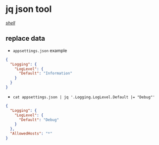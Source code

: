 # jq json tool

*[shell](../README.md#shell)*

## replace data

- `appsettings.json` example

```json
{
  "Logging": {
    "LogLevel": {
      "Default": "Information"
    }
  }  
}
```

- `cat appsettings.json | jq '.Logging.LogLevel.Default |= "Debug"'`

```json
{
  "Logging": {
    "LogLevel": {
      "Default": "Debug"
    }
  },
  "AllowedHosts": "*"
}
```
